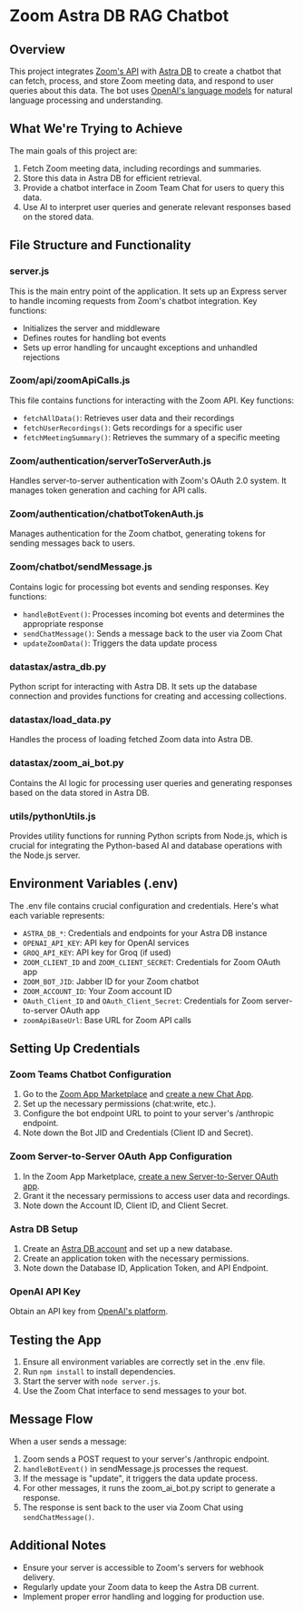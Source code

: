# Zoom Astra DB RAG Chatbot

## Overview

This project integrates [Zoom's API](https://developers.zoom.us/docs/api/) with [Astra DB](https://www.datastax.com/products/datastax-astra) to create a chatbot that can fetch, process, and store Zoom meeting data, and respond to user queries about this data. The bot uses [OpenAI's language models](https://platform.openai.com/docs/models) for natural language processing and understanding.

## What We're Trying to Achieve

The main goals of this project are:

1. Fetch Zoom meeting data, including recordings and summaries.
2. Store this data in Astra DB for efficient retrieval.
3. Provide a chatbot interface in Zoom Team Chat for users to query this data.
4. Use AI to interpret user queries and generate relevant responses based on the stored data.

## File Structure and Functionality

### server.js

This is the main entry point of the application. It sets up an Express server to handle incoming requests from Zoom's chatbot integration. Key functions:

- Initializes the server and middleware
- Defines routes for handling bot events
- Sets up error handling for uncaught exceptions and unhandled rejections

### Zoom/api/zoomApiCalls.js

This file contains functions for interacting with the Zoom API. Key functions:

- `fetchAllData()`: Retrieves user data and their recordings
- `fetchUserRecordings()`: Gets recordings for a specific user
- `fetchMeetingSummary()`: Retrieves the summary of a specific meeting

### Zoom/authentication/serverToServerAuth.js

Handles server-to-server authentication with Zoom's OAuth 2.0 system. It manages token generation and caching for API calls.

### Zoom/authentication/chatbotTokenAuth.js

Manages authentication for the Zoom chatbot, generating tokens for sending messages back to users.

### Zoom/chatbot/sendMessage.js

Contains logic for processing bot events and sending responses. Key functions:

- `handleBotEvent()`: Processes incoming bot events and determines the appropriate response
- `sendChatMessage()`: Sends a message back to the user via Zoom Chat
- `updateZoomData()`: Triggers the data update process

### datastax/astra_db.py

Python script for interacting with Astra DB. It sets up the database connection and provides functions for creating and accessing collections.

### datastax/load_data.py

Handles the process of loading fetched Zoom data into Astra DB.

### datastax/zoom_ai_bot.py

Contains the AI logic for processing user queries and generating responses based on the data stored in Astra DB.

### utils/pythonUtils.js

Provides utility functions for running Python scripts from Node.js, which is crucial for integrating the Python-based AI and database operations with the Node.js server.

## Environment Variables (.env)

The .env file contains crucial configuration and credentials. Here's what each variable represents:

- `ASTRA_DB_*`: Credentials and endpoints for your Astra DB instance
- `OPENAI_API_KEY`: API key for OpenAI services
- `GROQ_API_KEY`: API key for Groq (if used)
- `ZOOM_CLIENT_ID` and `ZOOM_CLIENT_SECRET`: Credentials for Zoom OAuth app
- `ZOOM_BOT_JID`: Jabber ID for your Zoom chatbot
- `ZOOM_ACCOUNT_ID`: Your Zoom account ID
- `OAuth_Client_ID` and `OAuth_Client_Secret`: Credentials for Zoom server-to-server OAuth app
- `zoomApiBaseUrl`: Base URL for Zoom API calls

## Setting Up Credentials

### Zoom Teams Chatbot Configuration

1. Go to the [Zoom App Marketplace](https://marketplace.zoom.us/) and [create a new Chat App](https://developers.zoom.us/docs/team-chat-apps/create/).
2. Set up the necessary permissions (chat:write, etc.).
3. Configure the bot endpoint URL to point to your server's /anthropic endpoint.
4. Note down the Bot JID and Credentials (Client ID and Secret).

### Zoom Server-to-Server OAuth App Configuration

1. In the Zoom App Marketplace, [create a new Server-to-Server OAuth app](https://developers.zoom.us/docs/internal-apps/s2s-oauth/).
2. Grant it the necessary permissions to access user data and recordings.
3. Note down the Account ID, Client ID, and Client Secret.

### Astra DB Setup

1. Create an [Astra DB account](https://astra.datastax.com/) and set up a new database.
2. Create an application token with the necessary permissions.
3. Note down the Database ID, Application Token, and API Endpoint.

### OpenAI API Key

Obtain an API key from [OpenAI's platform](https://platform.openai.com/).

## Testing the App

1. Ensure all environment variables are correctly set in the .env file.
2. Run `npm install` to install dependencies.
3. Start the server with `node server.js`.
4. Use the Zoom Chat interface to send messages to your bot.

## Message Flow

When a user sends a message:

1. Zoom sends a POST request to your server's /anthropic endpoint.
2. `handleBotEvent()` in sendMessage.js processes the request.
3. If the message is "update", it triggers the data update process.
4. For other messages, it runs the zoom_ai_bot.py script to generate a response.
5. The response is sent back to the user via Zoom Chat using `sendChatMessage()`.

## Additional Notes

- Ensure your server is accessible to Zoom's servers for webhook delivery.
- Regularly update your Zoom data to keep the Astra DB current.
- Implement proper error handling and logging for production use.


